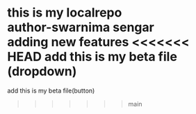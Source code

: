 this is my localrepo
<br>
author-swarnima sengar
<br>
adding new features
<<<<<<< HEAD
add this is my beta file (dropdown)
=======
add this is my beta file(button) 

>>>>>>> main
